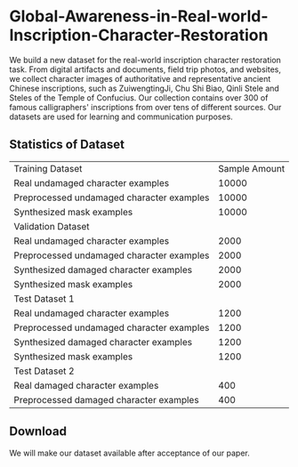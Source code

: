 # Global-Awareness-in-Real-world-Inscription-Character-Restoration

We build a new dataset for the real-world inscription character restoration task. From digital artifacts and documents, field trip photos, and websites, we collect character images of authoritative and representative ancient Chinese inscriptions, such as ZuiwengtingJi, Chu Shi Biao, Qinli Stele and Steles of the Temple of Confucius. Our collection contains over 300 of famous calligraphers' inscriptions from over tens of different sources. Our datasets are used for learning and communication purposes.

## Statistics of Dataset 

<table>
    <tr>
        <td clospan ="2">Training Dataset</td>
        <td>Sample Amount</td> 
   </tr>
    <tr>
  		<td>Real undamaged character examples</td> 
        <td>10000</td> 
    </tr>
    <tr>
        <td>Preprocessed undamaged character examples</td> 
        <td>10000</td> 
    </tr>
     <tr>
        <td>Synthesized mask examples </td> 
        <td>10000</td> 
    </tr>
    <tr>
    	<td clospan ="2">Validation Dataset</td> 
     </tr>
	<tr>
        <td>Real undamaged character examples</td> 
        <td>2000</td> 
    </tr>
    <tr>
        <td>Preprocessed undamaged character examples</td> 
        <td>2000</td> 
    </tr>
     <tr>
        <td>Synthesized damaged character examples </td> 
        <td>2000</td> 
    </tr>
    <tr>
    <td>Synthesized mask examples </td> 
    <td>2000</td> 
</tr>
<tr>
    <td clospan ="2">Test Dataset 1</td> 
       </tr>
    <tr>
  		<td>Real undamaged character examples</td> 
        <td>1200</td> 
    </tr>
    <tr>
        <td>Preprocessed undamaged character examples</td> 
        <td>1200</td> 
    </tr>
      <tr>
        <td>Synthesized damaged character examples </td> 
        <td>1200</td> 
    </tr>
     <tr>
        <td>Synthesized mask examples </td> 
        <td>1200</td> 
    </tr>
    <tr>
    <td clospan ="2">Test Dataset 2</td> 
           </tr>
    <tr>
  		<td>Real damaged character examples</td> 
        <td>400</td> 
    </tr>
    <tr>
        <td>Preprocessed damaged character examples</td> 
        <td>400</td> 
    </tr>
    </table>

## Download 

We will make our dataset available after acceptance of our paper.
